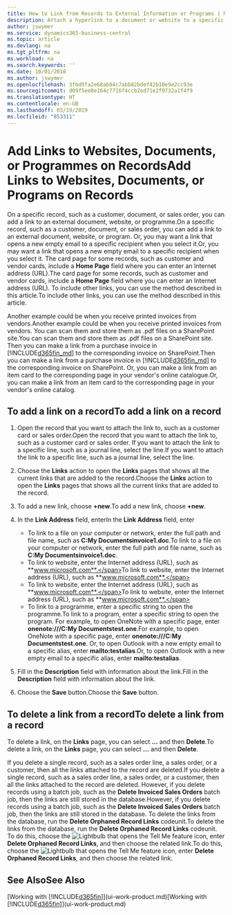 ```yaml
---
title: How to Link from Records to External Information or Programs | Microsoft Docs
description: Attach a hyperlink to a document or website to a specific record, such as a customer or document.
author: jswymer
ms.service: dynamics365-business-central
ms.topic: article
ms.devlang: na
ms.tgt_pltfrm: na
ms.workload: na
ms.search.keywords: ''
ms.date: 10/01/2018
ms.author: jswymer
ms.openlocfilehash: 3fbd9fa2e68ab84c7abb82bdef42b10e9e2cc93e
ms.sourcegitcommit: d09f5ee0e164c7716f4ccb2ed71e2f9732a1f4f9
ms.translationtype: HT
ms.contentlocale: en-GB
ms.lasthandoff: 03/19/2019
ms.locfileid: "853311"
---
```

# <a name="add-links-to-websites-documents-or-programs-on-records"></a><span data-ttu-id="128fd-103">Add Links to Websites, Documents, or Programmes on Records</span><span class="sxs-lookup"><span data-stu-id="128fd-103">Add Links to Websites, Documents, or Programs on Records</span></span>
<span data-ttu-id="128fd-104">On a specific record, such as a customer, document, or sales order, you can add a link to an external document, website, or programme.</span><span class="sxs-lookup"><span data-stu-id="128fd-104">On a specific record, such as a customer, document, or sales order, you can add a link to an external document, website, or program.</span></span> <span data-ttu-id="128fd-105">Or, you may want a link that opens a new empty email to a specific recipient when you select it.</span><span class="sxs-lookup"><span data-stu-id="128fd-105">Or, you may want a link that opens a new empty email to a specific recipient when you select it.</span></span> <span data-ttu-id="128fd-106">The card page for some records, such as customer and vendor cards, include a **Home Page** field where you can enter an Internet address (URL).</span><span class="sxs-lookup"><span data-stu-id="128fd-106">The card page for some records, such as customer and vendor cards, include a **Home Page** field where you can enter an Internet address (URL).</span></span> <span data-ttu-id="128fd-107">To include other links, you can use the method described in this article.</span><span class="sxs-lookup"><span data-stu-id="128fd-107">To include other links, you can use the method described in this article.</span></span>

<span data-ttu-id="128fd-108">Another example could be when you receive printed invoices from vendors.</span><span class="sxs-lookup"><span data-stu-id="128fd-108">Another example could be when you receive printed invoices from vendors.</span></span> <span data-ttu-id="128fd-109">You can scan them and store them as .pdf files on a SharePoint site.</span><span class="sxs-lookup"><span data-stu-id="128fd-109">You can scan them and store them as .pdf files on a SharePoint site.</span></span> <span data-ttu-id="128fd-110">Then you can make a link from a purchase invoice in [!INCLUDE[d365fin_md](includes/d365fin_md.md)] to the corresponding invoice on  SharePoint.</span><span class="sxs-lookup"><span data-stu-id="128fd-110">Then you can make a link from a purchase invoice in [!INCLUDE[d365fin_md](includes/d365fin_md.md)] to the corresponding invoice on  SharePoint.</span></span> <span data-ttu-id="128fd-111">Or, you can make a link from an item card to the corresponding page in your vendor's online catalogue.</span><span class="sxs-lookup"><span data-stu-id="128fd-111">Or, you can make a link from an item card to the corresponding page in your vendor's online catalog.</span></span>

## <a name="to-add-a-link-on-a-record"></a><span data-ttu-id="128fd-112">To add a link on a record</span><span class="sxs-lookup"><span data-stu-id="128fd-112">To add a link on a record</span></span>   

1.  <span data-ttu-id="128fd-113">Open the record that you want to attach the link to, such as a customer card or sales order.</span><span class="sxs-lookup"><span data-stu-id="128fd-113">Open the record that you want to attach the link to, such as a customer card or sales order.</span></span> <span data-ttu-id="128fd-114">If you want to attach the link to a specific line, such as a journal line, select the line.</span><span class="sxs-lookup"><span data-stu-id="128fd-114">If you want to attach the link to a specific line, such as a journal line, select the line.</span></span>  

2.  <span data-ttu-id="128fd-115">Choose the **Links** action to open the **Links** pages that shows all the current links that are added to the record.</span><span class="sxs-lookup"><span data-stu-id="128fd-115">Choose the **Links** action to open the **Links** pages that shows all the current links that are added to the record.</span></span>

3. <span data-ttu-id="128fd-116">To add a new link, choose **+new**.</span><span class="sxs-lookup"><span data-stu-id="128fd-116">To add a new link, choose **+new**.</span></span>

4.  <span data-ttu-id="128fd-117">In the **Link Address** field, enter</span><span class="sxs-lookup"><span data-stu-id="128fd-117">In the **Link Address** field, enter</span></span>

    -   <span data-ttu-id="128fd-118">To link to a file on your computer or network, enter the full path and file name, such as  **C:My Documentsinvoice1.doc**.</span><span class="sxs-lookup"><span data-stu-id="128fd-118">To link to a file on your computer or network, enter the full path and file name, such as  **C:My Documentsinvoice1.doc**.</span></span>
    -   <span data-ttu-id="128fd-119">To link to website, enter the Internet address (URL), such as **www.microsoft.com**.</span><span class="sxs-lookup"><span data-stu-id="128fd-119">To link to website, enter the Internet address (URL), such as **www.microsoft.com**.</span></span>
    -   <span data-ttu-id="128fd-120">To link to website, enter the Internet address (URL), such as **www.microsoft.com**.</span><span class="sxs-lookup"><span data-stu-id="128fd-120">To link to website, enter the Internet address (URL), such as **www.microsoft.com**.</span></span>
    -   <span data-ttu-id="128fd-121">To link to a programme, enter a specific string to open the programme.</span><span class="sxs-lookup"><span data-stu-id="128fd-121">To link to a program, enter a specific string to open the program.</span></span> <span data-ttu-id="128fd-122">For example, to open OneNote with a specific page, enter **onenote:///C:My Documentstest.one**.</span><span class="sxs-lookup"><span data-stu-id="128fd-122">For example, to open OneNote with a specific page, enter **onenote:///C:My Documentstest.one**.</span></span> <span data-ttu-id="128fd-123">Or, to open Outlook with a new empty email to a specific alias, enter **mailto:testalias**.</span><span class="sxs-lookup"><span data-stu-id="128fd-123">Or, to open Outlook with a new empty email to a specific alias, enter **mailto:testalias**.</span></span>  

5.  <span data-ttu-id="128fd-124">Fill in the **Description** field with information about the link.</span><span class="sxs-lookup"><span data-stu-id="128fd-124">Fill in the **Description** field with information about the link.</span></span>  

6.  <span data-ttu-id="128fd-125">Choose the **Save** button.</span><span class="sxs-lookup"><span data-stu-id="128fd-125">Choose the **Save** button.</span></span>  

## <a name="to-delete-a-link-from-a-record"></a><span data-ttu-id="128fd-126">To delete a link from a record</span><span class="sxs-lookup"><span data-stu-id="128fd-126">To delete a link from a record</span></span>  

<span data-ttu-id="128fd-127">To delete a link, on the **Links** page, you can select **...** and then **Delete**.</span><span class="sxs-lookup"><span data-stu-id="128fd-127">To delete a link, on the **Links** page, you can select **...** and then **Delete**.</span></span>

<span data-ttu-id="128fd-128">If you delete a single record, such as a sales order line, a sales order, or a customer, then all the links attached to the record are deleted.</span><span class="sxs-lookup"><span data-stu-id="128fd-128">If you delete a single record, such as a sales order line, a sales order, or a customer, then all the links attached to the record are deleted.</span></span> <span data-ttu-id="128fd-129">However, if you delete records using a batch job, such as the **Delete Invoiced Sales Orders** batch job, then the links are still stored in the database.</span><span class="sxs-lookup"><span data-stu-id="128fd-129">However, if you delete records using a batch job, such as the **Delete Invoiced Sales Orders** batch job, then the links are still stored in the database.</span></span> <span data-ttu-id="128fd-130">To delete the links from the database, run the **Delete Orphaned Record Links** codeunit.</span><span class="sxs-lookup"><span data-stu-id="128fd-130">To delete the links from the database, run the **Delete Orphaned Record Links** codeunit.</span></span> <span data-ttu-id="128fd-131">To do this, choose the ![Lightbulb that opens the Tell Me feature](media/ui-search/search_small.png "Tell me what you want to do") icon, enter **Delete Orphaned Record Links**, and then choose the related link.</span><span class="sxs-lookup"><span data-stu-id="128fd-131">To do this, choose the ![Lightbulb that opens the Tell Me feature](media/ui-search/search_small.png "Tell me what you want to do") icon, enter **Delete Orphaned Record Links**, and then choose the related link.</span></span>   

<!-- ### To run delete orphaned record links  

1.  Choose the ![Lightbulb that opens the Tell Me feature](media/ui-search/search_small.png "Tell me what you want to do") icon, enter **Data Deletion**, and then choose the related link.  

2.  On the **Data Deletion** page, choose **Tasks**, and then choose **Delete Orphaned Record Links**.  -->

## <a name="see-also"></a><span data-ttu-id="128fd-132">See Also</span><span class="sxs-lookup"><span data-stu-id="128fd-132">See Also</span></span>  
<span data-ttu-id="128fd-133">[Working with [!INCLUDE[d365fin](includes/d365fin_md.md)]](ui-work-product.md)</span><span class="sxs-lookup"><span data-stu-id="128fd-133">[Working with [!INCLUDE[d365fin](includes/d365fin_md.md)]](ui-work-product.md)</span></span>  
